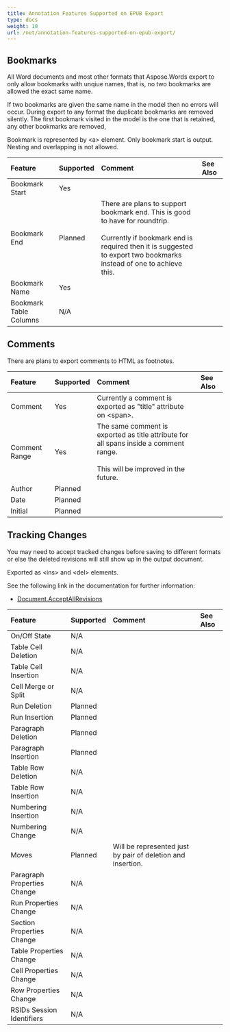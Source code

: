 ```yaml
---
title: Annotation Features Supported on EPUB Export
type: docs
weight: 10
url: /net/annotation-features-supported-on-epub-export/
---
```


## **Bookmarks**

All Word documents and most other formats that Aspose.Words export to only allow bookmarks with unqiue names, that is, no two bookmarks are allowed the exact same name.

If two bookmarks are given the same name in the model then no errors will occur. During export to any format the duplicate bookmarks are removed silently. The first bookmark visited in the model is the one that is retained, any other bookmarks are removed,

Bookmark is represented by &lt;a&gt; element. Only bookmark start is output. Nesting and overlapping is not allowed.

|**Feature**|**Supported**|**Comment**|**See Also**|
| :- | :- | :- | :- |
|Bookmark Start |Yes | | |
|Bookmark End |Planned |There are plans to support bookmark end. This is good to have for roundtrip. <br><br>Currently if bookmark end is required then it is suggested to export two bookmarks instead of one to achieve this. | |
|Bookmark Name |Yes | | |
|Bookmark Table Columns |N/A | | |

## **Comments**

There are plans to export comments to HTML as footnotes.

|**Feature**|**Supported**|**Comment**|**See Also**|
| :- | :- | :- | :- |
|Comment |Yes |Currently a comment is exported as "title" attribute on &lt;span&gt;. | |
|Comment Range |Yes |The same comment is exported as title attribute for all spans inside a comment range. <br><br>This will be improved in the future. | |
|Author |Planned | | |
|Date |Planned | | |
|Initial |Planned | | |

## **Tracking Changes**

You may need to accept tracked changes before saving to different formats or else the deleted revisions will still show up in the output document.

Exported as &lt;ins&gt; and &lt;del&gt; elements.

See the following link in the documentation for further information:

- [Document.AcceptAllRevisions](https://apireference.aspose.com/words/net/aspose.words/document/methods/acceptallrevisions)

|**Feature**|**Supported**|**Comment**|**See Also**|
| :- | :- | :- | :- |
|On/Off State |N/A | | |
|Table Cell Deletion |N/A | | |
|Table Cell Insertion |N/A | | |
|Cell Merge or Split |N/A | | |
|Run Deletion |Planned | | |
|Run Insertion |Planned | | |
|Paragraph Deletion |Planned | | |
|Paragraph Insertion |Planned | | |
|Table Row Deletion |N/A | | |
|Table Row Insertion |N/A | | |
|Numbering Insertion |N/A | | |
|Numbering Change |N/A | | |
|Moves |Planned |Will be represented just by pair of deletion and insertion. | |
|Paragraph Properties Change |N/A | | |
|Run Properties Change |N/A | | |
|Section Properties Change |N/A | | |
|Table Properties Change |N/A | | |
|Cell Properties Change |N/A | | |
|Row Properties Change |N/A | | |
|RSIDs Session Identifiers |N/A | | |

